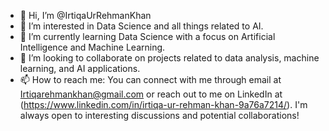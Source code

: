 - 👋 Hi, I’m @IrtiqaUrRehmanKhan
- 👀 I’m interested in Data Science and all things related to AI.
- 🌱 I’m currently learning Data Science with a focus on Artificial Intelligence and Machine Learning.
- 💞️ I’m looking to collaborate on projects related to data analysis, machine learning, and AI applications.
- 📫 How to reach me: You can connect with me through email at Irtiqarehmankhan@gmail.com or reach out to me on LinkedIn at (https://www.linkedin.com/in/irtiqa-ur-rehman-khan-9a76a7214/). I'm always open to interesting discussions and potential collaborations!

<!---
IrtiqaUrRehmanKhan/IrtiqaUrRehmanKhan is a ✨ special ✨ repository because its `README.md` (this file) appears on your GitHub profile.
You can click the Preview link to take a look at your changes.
--->
